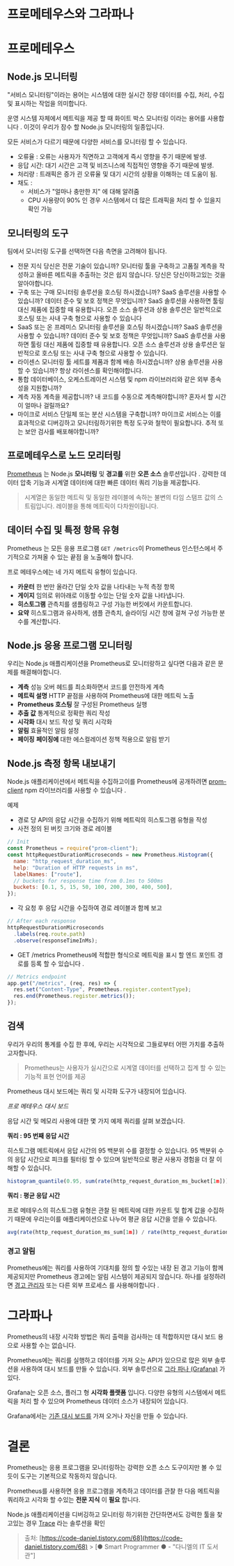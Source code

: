 # 프로메테우스와 그라파나

# 프로메테우스

## Node.js 모니터링

"서비스 모니터링"이라는 용어는 시스템에 대한 실시간 정량 데이터를 수집, 처리, 수집 및 표시하는 작업을 의미합니다.

운영 시스템 자체에서 메트릭을 제공 할 때 화이트 박스 모니터링 이라는 용어를 사용합니다 . 이것이 우리가 잠수 할 Node.js 모니터링의 일종입니다.

모든 서비스가 다르기 때문에 다양한 서비스를 모니터링 할 수 있습니다.

- 오류율 : 오류는 사용자가 직면하고 고객에게 즉시 영향을 주기 때문에 발생.
- 응답 시간: 대기 시간은 고객 및 비즈니스에 직접적인 영향을 주기 때문에 발생.
- 처리량 : 트래픽은 증가 괸 오류율 및 대기 시간의 상황을 이해하는 데 도움이 됨.
- 채도 :
  - 서비스가 "얼마나 충만한 지" 에 대해 알려줌
  - CPU 사용량이 90% 인 경우 시스템에서 더 많은 트래픽을 처리 할 수 있을지 확인 가능

## 모니터링의 도구

팀에서 모니터링 도구를 선택하면 다음 측면을 고려해야 됩니다.

- 전문 지식
  당신은 전문 기술이 있습니까?
  모니터링 툴을 구축하고 고품질 계측을 작성하고 올바른 메트릭을 추출하는 것은 쉽지 않습니다.
  당신은 당신이하고있는 것을 알아야합니다.
- 구축 또는 구매
  모니터링 솔루션을 호스팅 하시겠습니까?
  SaaS 솔루션을 사용할 수 있습니까? 데이터 준수 및 보호 정책은 무엇입니까?
  SaaS 솔루션을 사용하면 툴링 대신 제품에 집중할 때 유용합니다.
  오픈 소스 솔루션과 상용 솔루션은 일반적으로 호스팅 또는 사내 구축 형으로 사용할 수 있습니다
- SaaS 또는 온 프레미스
  모니터링 솔루션을 호스팅 하시겠습니까?
  SaaS 솔루션을 사용할 수 있습니까? 데이터 준수 및 보호 정책은 무엇입니까?
  SaaS 솔루션을 사용하면 툴링 대신 제품에 집중할 때 유용합니다.
  오픈 소스 솔루션과 상용 솔루션은 일반적으로 호스팅 또는 사내 구축 형으로 사용할 수 있습니다.
- 라이센스
  모니터링 툴 세트를 제품과 함께 배송 하시겠습니까?
  상용 솔루션을 사용할 수 있습니까?
  항상 라이센스를 확인해야합니다.
- 통합
  데이터베이스, 오케스트레이션 시스템 및 npm 라이브러리와 같은 외부 종속성을 지원합니까?
- 계측
  자동 계측을 제공합니까?
  내 코드를 수동으로 계측해야합니까?
  혼자서 할 시간이 얼마나 걸릴까요?
- 마이크로 서비스
  단일체 또는 분산 시스템을 구축합니까?
  마이크로 서비스는 이를 효과적으로 디버깅하고 모니터링하기위한 특정 도구와 철학이 필요합니다.
  추적 또는 보안 검사를 배포해야합니까?

## 프로메테우스로 노드 모리터링

[Prometheus](https://prometheus.io/) 는 Node.js **모니터링** 및 **경고를** 위한 **오픈 소스** 솔루션입니다 . 강력한 데이터 압축 기능과 시계열 데이터에 대한 빠른 데이터 쿼리 기능을 제공합니다.

> 시계열은 동일한 메트릭 및 동일한 레이블에 속하는 불변의 타임 스탬프 값의 스트림입니다.
> 레이블을 통해 메트릭이 다차원이됩니다.

## 데이터 수집 및 특정 항목 유형

Prometheus 는 모든 응용 프로그램 `GET /metrics`이 Prometheus 인스턴스에서 주기적으로 가져올 수 있는 끝점 을 노출해야 합니다.

프로 메테우스에는 네 가지 메트릭 유형이 있습니다.

- **카운터**
  한 번만 올라간 단일 숫자 값을 나타내는 누적 측정 항목
- **게이지**
  임의로 위아래로 이동할 수있는 단일 숫자 값을 나타냅니다.
- **히스토그램**
  관측치를 샘플링하고 구성 가능한 버킷에서 카운트합니다.
- **요약**
  히스토그램과 유사하게, 샘플 관측치, 슬라이딩 시간 창에 걸쳐 구성 가능한 분 수를 계산합니다.

## Node.js 응용 프로그램 모니터링

우리는 Node.js 애플리케이션을 Prometheus로 모니터랑하고 싶다면 다음과 같은 문제를 해결해야합니다.

- **계측**
  성능 오버 헤드를 최소화하면서 코드를 안전하게 계측
- **메트릭 설명**
  HTTP 끝점을 사용하여 Prometheus에 대한 메트릭 노출
- **Prometheus 호스팅**
  잘 구성된 Prometheus 실행
- **추출 값**
  통계적으로 정확한 쿼리 작성
- **시각화**
  대시 보드 작성 및 쿼리 시각화
- **알림**
  효율적인 알림 설정
- **페이징**
  **페이징에** 대한 에스컬레이션 정책 적용으로 알림 받기

## Node.js 측정 항목 내보내기

Node.js 애플리케이션에서 메트릭을 수집하고이를 Prometheus에 공개하려면 [prom-client](https://github.com/siimon/prom-client) npm 라이브러리를 사용할 수 있습니다 .

예제

- 경로 당 API의 응답 시간을 수집하기 위해 메트릭의 히스토그램 유형을 작성
- 사전 정의 된 버킷 크기와 경로 레이블

```jsx
// Init
const Prometheus = require("prom-client");
const httpRequestDurationMicroseconds = new Prometheus.Histogram({
  name: "http_request_duration_ms",
  help: "Duration of HTTP requests in ms",
  labelNames: ["route"],
  // buckets for response time from 0.1ms to 500ms
  buckets: [0.1, 5, 15, 50, 100, 200, 300, 400, 500],
});
```

- 각 요청 후 응답 시간을 수집하여 경로 레이블과 함께 보고

```jsx
// After each response
httpRequestDurationMicroseconds
  .labels(req.route.path)
  .observe(responseTimeInMs);
```

- GET /metrics
  Prometheus에 적합한 형식으로 메트릭을 표시 할 엔드 포인트 경로를 등록 할 수 있습니다 .

```jsx
// Metrics endpoint
app.get("/metrics", (req, res) => {
  res.set("Content-Type", Prometheus.register.contentType);
  res.end(Prometheus.register.metrics());
});
```

## 검색

우리가 우리의 통계를 수집 한 후에, 우리는 시각적으로 그들로부터 어떤 가치를 추출하고자합니다.

> Prometheus는 사용자가 실시간으로 시계열 데이터를 선택하고 집계 할 수 있는 기능적 표현 언어를 제공

Prometheus 대시 보드에는 쿼리 및 시각화 도구가 내장되어 있습니다.

_프로 메테우스 대시 보드_

응답 시간 및 메모리 사용에 대한 몇 가지 예제 쿼리를 살펴 보겠습니다.

**쿼리 : 95 번째 응답 시간**

히스토그램 메트릭에서 응답 시간의 95 백분위 수를 결정할 수 있습니다. 95 백분위 수의 응답 시간으로 피크를 필터링 할 수 있으며 일반적으로 평균 사용자 경험을 더 잘 이해할 수 있습니다.

```jsx
histogram_quantile(0.95, sum(rate(http_request_duration_ms_bucket[1m])) by (le, service, route, method))
```

**쿼리 : 평균 응답 시간**

프로 메테우스의 히스토그램 유형은 관찰 된 메트릭에 대한 카운트 및 합계 값을 수집하기 때문에 우리는이를 애플리케이션으로 나누어 평균 응답 시간을 얻을 수 있습니다.

```jsx
avg(rate(http_request_duration_ms_sum[1m]) / rate(http_request_duration_ms_count[1m])) by (service, route, method, code)
```

### 경고 알림

Prometheus에는 쿼리를 사용하여 기대치를 정의 할 수있는 내장 된 경고 기능이 함께 제공되지만 Prometheus 경고에는 알림 시스템이 제공되지 않습니다. 하나를 설정하려면 [경고 관리자](https://prometheus.io/docs/alerting/alertmanager/) 또는 다른 외부 프로세스 를 사용해야합니다 .

# 그라파나

Prometheus의 내장 시각화 방법은 쿼리 출력을 검사하는 데 적합하지만 대시 보드 용으로 사용할 수는 없습니다.

Prometheus에는 쿼리를 실행하고 데이터를 가져 오는 API가 있으므로 많은 외부 솔루션을 사용하여 대시 보드를 만들 수 있습니다. 외부 솔루션으로 [그라 파나 (Grafana)](https://grafana.com/) 가 있다.

Grafana는 오픈 소스, 플러그 형 **시각화 플랫폼** 입니다. 다양한 유형의 시스템에서 메트릭을 처리 할 수 있으며 Prometheus 데이터 소스가 내장되어 있습니다.

Grafana에서는 [기존 대시 보드를](https://github.com/RisingStack/example-prometheus-nodejs/blob/master/grafana-dashboard.json) 가져 오거나 자신을 만들 수 있습니다.

# 결론

Prometheus는 응용 프로그램을 모니터링하는 강력한 오픈 소스 도구이지만 볼 수 있듯이 도구는 기본적으로 작동하지 않습니다.

Prometheus를 사용하면 응용 프로그램을 계측하고 데이터를 관찰 한 다음 메트릭을 쿼리하고 시각화 할 수있는 **전문 지식** 이 **필요** 합니다.

Node.js 애플리케이션을 디버깅하고 모니터링 하기위한 간단하면서도 강력한 툴을 찾고있는 경우 [Trace](https://blog.risingstack.com/node-js-performance-monitoring-with-prometheus/trace.risingstack.com) 라는 솔루션을 확인

> 출처:
> [https://code-daniel.tistory.com/68](https://code-daniel.tistory.com/68) > [● Smart Programmer ● - "다니엘의 IT 도서관"]
